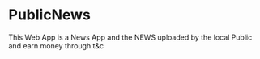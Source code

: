 # PublicNews
This Web App is a News App and the NEWS uploaded by the local Public and earn money through t&amp;c
